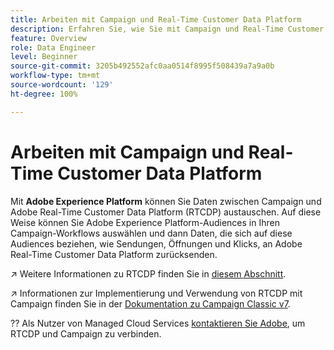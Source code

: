 ```yaml
---
title: Arbeiten mit Campaign und Real-Time Customer Data Platform
description: Erfahren Sie, wie Sie mit Campaign und Real-Time Customer Data Platform arbeiten können
feature: Overview
role: Data Engineer
level: Beginner
source-git-commit: 3205b492552afc0aa0514f8995f508439a7a9a0b
workflow-type: tm+mt
source-wordcount: '129'
ht-degree: 100%

---
```


# Arbeiten mit Campaign und Real-Time Customer Data Platform

Mit **Adobe Experience Platform** können Sie Daten zwischen Campaign und Adobe Real-Time Customer Data Platform (RTCDP) austauschen. Auf diese Weise können Sie Adobe Experience Platform-Audiences in Ihren Campaign-Workflows auswählen und dann Daten, die sich auf diese Audiences beziehen, wie Sendungen, Öffnungen und Klicks, an Adobe Real-Time Customer Data Platform zurücksenden.

↗️ Weitere Informationen zu RTCDP finden Sie in [diesem Abschnitt](https://experienceleague.adobe.com/docs/experience-platform/rtcdp/overview.html?lang=de).

↗️ Informationen zur Implementierung und Verwendung von RTCDP mit Campaign finden Sie in der [Dokumentation zu Campaign Classic v7](https://experienceleague.adobe.com/docs/campaign-classic/using/integrating-with-adobe-experience-cloud/aep-sources-destinations/get-started-sources-destinations.html?lang=de#integrating-with-adobe-experience-cloud).

?? Als Nutzer von Managed Cloud Services [kontaktieren Sie Adobe](../start/campaign-faq.md#support), um RTCDP und Campaign zu verbinden.
